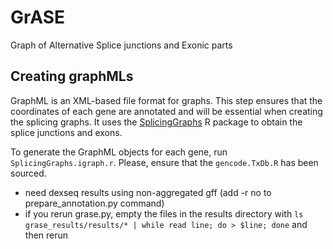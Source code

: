# GrASE
Graph of Alternative Splice junctions and Exonic parts

## Creating graphMLs
GraphML is an XML-based file format for graphs. This step ensures that the coordinates of each gene are annotated and will be essential when creating the splicing graphs. It uses the [SplicingGraphs](https://bioconductor.org/packages/release/bioc/html/SplicingGraphs.html) R package to obtain the splice junctions and exons.

To generate the GraphML objects for each gene, run `SplicingGraphs.igraph.r`. Please, ensure that the `gencode.TxDb.R` has been sourced. 



* need dexseq results using non-aggregated gff (add -r no to prepare_annotation.py command)
* if you rerun grase.py, empty the files in the results directory with `ls grase_results/results/* | while read line; do > $line; done` and then rerun
